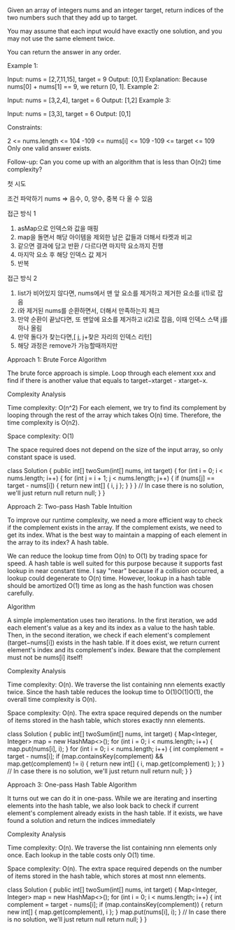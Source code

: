 Given an array of integers nums and an integer target, return indices of the two numbers such that they add up to target.

You may assume that each input would have exactly one solution, and you may not use the same element twice.

You can return the answer in any order.

Example 1:

Input: nums = [2,7,11,15], target = 9
Output: [0,1]
Explanation: Because nums[0] + nums[1] == 9, we return [0, 1].
Example 2:

Input: nums = [3,2,4], target = 6
Output: [1,2]
Example 3:

Input: nums = [3,3], target = 6
Output: [0,1]
 

Constraints:

2 <= nums.length <= 104
-109 <= nums[i] <= 109
-109 <= target <= 109
Only one valid answer exists.
 

Follow-up: Can you come up with an algorithm that is less than O(n2) time complexity?


첫 시도

조건 파악하기
nums => 음수, 0, 양수, 중복 다 올 수 있음
      
    
접근 방식 1
1. asMap으로 인덱스와 값을 매핑
2. map을 돌면서 해당 아이템을 제외한 남은 값들과 더해서 타켓과 비교
3. 같으면 결과에 담고 반환 / 다르다면 마지막 요소까지 진행
4. 마지막 요소 후 해당 인덱스 값 제거
5. 반복

접근 방식 2
1. list가 비어있지 않다면, nums에서 맨 앞 요소를 제거하고 제거한 요소를 i(1)로 잡음
2. i와 제거된 nums를 순환하면서, 더해서 만족하는지 체크
3. 만약 순환이 끝났다면, 또 맨앞에 요소를 제거하고 i(2)로 잡음, 이때 인덱스 스택 j를 하나 올림
4. 만약 돌다가 찾는다면,[ j, j+찾은 자리의 인덱스 리턴]
5. 해당 과정은 remove가 가능할때까지만

Approach 1: Brute Force
Algorithm

The brute force approach is simple. Loop through each element xxx and find if there is another value that equals to target−xtarget - xtarget−x.

Complexity Analysis

Time complexity: O(n^2)
For each element, we try to find its complement by looping through the rest of the array which takes O(n) time. 
Therefore, the time complexity is O(n2).

Space complexity: O(1)

The space required does not depend on the size of the input array, so only constant space is used.

class Solution {
    public int[] twoSum(int[] nums, int target) {
        for (int i = 0; i < nums.length; i++) {
            for (int j = i + 1; j < nums.length; j++) {
                if (nums[j] == target - nums[i]) {
                    return new int[] { i, j };
                }
            }
        }
        // In case there is no solution, we'll just return null
        return null;
    }
}

Approach 2: Two-pass Hash Table
Intuition

To improve our runtime complexity, we need a more efficient way to check if the complement exists in the array. If the complement exists, we need to get its index. What is the best way to maintain a mapping of each element in the array to its index? A hash table.

We can reduce the lookup time from O(n) to O(1) by trading space for speed. A hash table is well suited for this purpose because it supports fast lookup in near constant time. I say "near" because if a collision occurred, a lookup could degenerate to O(n) time. However, lookup in a hash table should be amortized O(1) time as long as the hash function was chosen carefully.

Algorithm

A simple implementation uses two iterations. In the first iteration, we add each element's value as a key and its index as a value to the hash table. Then, in the second iteration, we check if each element's complement (target−nums[i]) exists in the hash table. If it does exist, we return current element's index and its complement's index. Beware that the complement must not be nums[i] itself!

Complexity Analysis

Time complexity: O(n). We traverse the list containing nnn elements exactly twice. Since the hash table reduces the lookup time to O(1)O(1)O(1), the overall time complexity is O(n).

Space complexity: O(n). The extra space required depends on the number of items stored in the hash table, which stores exactly nnn elements.

class Solution {
    public int[] twoSum(int[] nums, int target) {
        Map<Integer, Integer> map = new HashMap<>();
        for (int i = 0; i < nums.length; i++) {
            map.put(nums[i], i);
        }
        for (int i = 0; i < nums.length; i++) {
            int complement = target - nums[i];
            if (map.containsKey(complement) && map.get(complement) != i) {
                return new int[] { i, map.get(complement) };
            }
        }
        // In case there is no solution, we'll just return null
        return null;
    }
}



Approach 3: One-pass Hash Table
Algorithm

It turns out we can do it in one-pass. While we are iterating and inserting elements into the hash table, we also look back to check if current element's complement already exists in the hash table. If it exists, we have found a solution and return the indices immediately

Complexity Analysis

Time complexity: O(n). We traverse the list containing nnn elements only once. Each lookup in the table costs only O(1) time.

Space complexity: O(n). The extra space required depends on the number of items stored in the hash table, which stores at most nnn elements.
 

 class Solution {
    public int[] twoSum(int[] nums, int target) {
        Map<Integer, Integer> map = new HashMap<>();
        for (int i = 0; i < nums.length; i++) {
            int complement = target - nums[i];
            if (map.containsKey(complement)) {
                return new int[] { map.get(complement), i };
            }
            map.put(nums[i], i);
        }
        // In case there is no solution, we'll just return null
        return null;
    }
}
